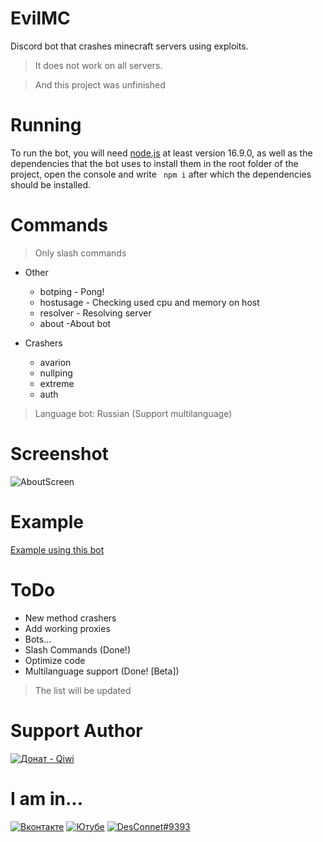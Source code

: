 # EvilMC
Discord bot that crashes minecraft servers using exploits.
> It does not work on all servers.

> And this project was unfinished 

# Running
To run the bot, you will need [node.js](https://nodejs.org/en/download/) at least version 16.9.0, as well as the dependencies that the bot uses to install them in the root folder of the project, open the console and write ` npm i` after which the dependencies should be installed.

# Commands
> Only slash commands

* Other
  * botping - Pong!
  * hostusage - Checking used cpu and memory on host
  * resolver - Resolving server
  * about -About bot

* Crashers
  * avarion
  * nullping
  * extreme
  * auth

> Language bot: Russian (Support multilanguage)

# Screenshot
![AboutScreen](https://user-images.githubusercontent.com/31757032/150298339-bb227406-0ae9-4095-befd-818726378b3a.png)

# Example
[Example using this bot](https://www.youtube.com/watch?v=5_bqOTMevdg)

# ToDo
 * New method crashers
 * Add working proxies
 * Bots...
 * Slash Commands (Done!)
 * Optimize code
 * Multilanguage support (Done! [Beta])

> The list will be updated

# Support Author
[![Донат - Qiwi](https://img.shields.io/badge/Донат-Qiwi-orange?logo=qiwi)](https://qiwi.com/n/theDesConnet)

# I am in...
[![Вконтакте](https://img.shields.io/badge/VK-blue?logo=vk)](https://vk.com/endnet)
[![Ютубе](https://img.shields.io/badge/Ютубе-FF0000?logo=youtube)](https://youtube.com/c/DesConnet)
[![DesConnet#9393](https://img.shields.io/badge/DesConnet%239393-7289DA?logo=discord&logoColor=white)](https://discord.com/users/1027310755760062545/)
